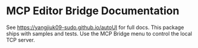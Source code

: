 ﻿# MCP Editor Bridge Documentation

See https://yangjiuk09-sudo.github.io/autoUI for full docs. This package ships with samples and tests. Use the MCP Bridge menu to control the local TCP server.
